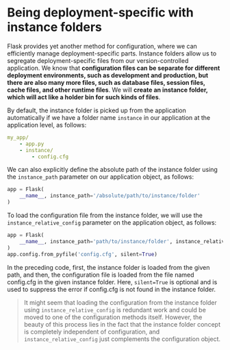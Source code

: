 # Being deployment-specific with instance folders

Flask provides yet another method for configuration, where we can efficiently manage deployment-specific parts. Instance folders allow us to segregate deployment-specific files from our version-controlled application. We know that **configuration files can be separate for different deployment environments, such as development and production, but there are also many more files, such as database files, session files, cache files, and other runtime files**. We will **create an instance folder, which will act like a holder bin for such kinds of files**.

By default, the instance folder is picked up from the application automatically if we have a folder name `instance` in our application at the application level, as follows:

```yml
my_app/
    - app.py
    - instance/
        - config.cfg
```

We can also explicitly define the absolute path of the instance folder using the `instance_path` parameter on our application object, as follows:

```python
app = Flask(
    __name__, instance_path='/absolute/path/to/instance/folder'
)
```

To load the configuration file from the instance folder, we will use the `instance_relative_config` parameter on the application object, as follows:

```py
app = Flask(
    __name__, instance_path='path/to/instance/folder', instance_relative_config=True
)
app.config.from_pyfile('config.cfg', silent=True)
```

In the preceding code, first, the instance folder is loaded from the given path, and then, the configuration file is loaded from the file named config.cfg in the given instance folder. Here, `silent=True` is optional and is used to suppress the error if config.cfg is not found in the instance folder.

> It might seem that loading the configuration from the instance folder using `instance_relative_config` is redundant work and could be moved to one of the configuration methods itself. However, the beauty of this process lies in the fact that the instance folder concept is completely independent of configuration, and `instance_relative_config` just complements the configuration object.